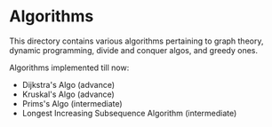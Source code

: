 # Algorithms

This directory contains various algorithms pertaining to graph theory, dynamic programming, divide and conquer algos, and greedy ones.

Algorithms implemented till now:

- Dijkstra's Algo (advance)
- Kruskal's Algo (advance)
- Prims's Algo (intermediate)
- Longest Increasing Subsequence Algorithm (intermediate)
